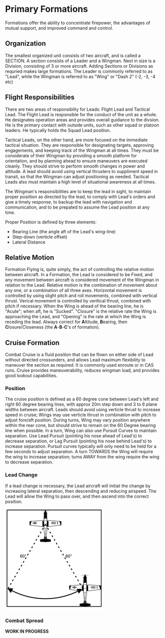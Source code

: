 # Primary Formations
Formations offer the ability to concentrate firepower, the advantages of mutual support, and improved command and control.

## Organization
The smallest organized unit consists of two aircraft, and is called a SECTION.
A section consists of a Leader and a Wingman.
Next in size is a Division, consisting of 3 or more aircraft.
Adding Sections or Divisions as requried makes large formations.
The Leader is commonly referred to as "Lead", while the Wingman is referred to as "Wing" or "Dash 2" (-2, -3, -4 etc)

## Flight Responsibilities
There are two areas of responsiblity for Leads: Flight Lead and Tactical Lead.
The Flight Lead is responsible for the conduct of the unit as a whole.
He designates operation areas and provides overall guidance to the divsion.
He is the primary contact with outside units, such as other squad or platoon leaders.
He typically holds the Squad Lead position.

Tactical Leads, on the other hand, are more focused on the immediate tactical situation.
They are responsible for designating targets, approving engagements, and keeping track of the Wingman at all times.
They must be considerate of their Wingman by providing a smooth platform for orientation, and by planning ahead to ensure maneuvers are executed cleanly.
They should strive to perform smooth changes in power and altitude.
A lead should avoid using vertical thrusters to suppliment speed in transit, so that the Wingman can adjust positioning as needed.
Tactical Leads also must maintain a high level of situational awareness at all times.

The Wingman's responsibilities are to keep the lead in sight, to maintain proper posiition as directed by the lead, to comply with Lead's orders and give a timely response, to backup the lead with navigation and communication, and to be prepated to assume the Lead position at any time.

Proper Position is defined by three elements:
- Bearing Line (the angle aft of the Lead's wing-line)
- Step-down (verticle offset)
- Lateral Distance

## Relative Motion
Formation Flying is, quite simply, the act of controlling the relative motion between aircraft.
In a Formation, the Lead is considered to be Fixed, and any movement between aircraft is considered movement of the Wingman in relation to the Lead.
Relative motion is the combination of movement about any one, or a combination of all three axes.
Horizontal movement is controlled by using slight pitch and roll movements, combined with vertical thrust.
Verical movement is controlled by veritical thrust, combined with pitch if necessary.
When the Wing is ahead of the bearing line, he is "Acute"; when aft, he is "Sucked".
"Closure" is the relative rate the Wing is approaching the Lead, and "Opening" is the rate at which the Wing is receding the lead.
Always correct for **A**ltitude, **B**earing, then **C**losure/Closeness (the **A**-**B**-**C**'s of formation).

## Cruise Formation
Combat Cruise is a fluid position that can be flown on either side of Lead without directed crossunders, and allows Lead maximum flexibility to maneuver the section as required. 
It is commonly used enroute or in CAS runs.
Cruise provides maneuverability, reduces wingman load, and provides good lookout capabilities.

### Position
The cruise position is defined as a 60 degree cone between Lead's left and right 60 degree bearing lines, with approx 20m step down and 3 to 6 plane widths between aircraft.
Leads should avoid using verticle thrust to increase speed in cruise; Wings may use verticle thrust in combination with pitch to adjust fore/aft position.
During turns, Wing may vary position anywhere within the rear cone, but should strive to remain on the 60 Degree bearing line when possible.
In a turn, Wing can also use Pursuit Curves to maintain separation.
Use Lead Pursuit (pointing his nose ahead of Lead's) to decrease separation, or Lag Pursuit (pointing his nose behind Lead's) to increase separation.
Pursuit curves typically will only need to be held for a few seconds to adjust separation.
A turn TOWARDS the Wing will require the wing to increase separation; turns AWAY from the wing require the wing to decrease separation.

### Lead Change
If a lead change is necessary, the Lead aircraft will initiat the change by increasing lateral separation, then descending and reducing airspeed. The Lead will allow the Wing to pass over, and then ascend into the correct position.
 
![Combat Cruise][cruise]

### Combat Spread



**WORK IN PROGRESS**

[cruise]: /images/Cruise.png

